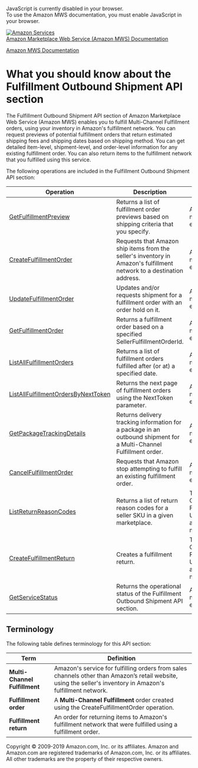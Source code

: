 <div id="MWSDX_noscript">

JavaScript is currently disabled in your browser.  
To use the Amazon MWS documentation, you must enable JavaScript in your
browser.

</div>

<div id="MWSDX_divtop">

[![Amazon
Services](https://images-na.ssl-images-amazon.com/images/G/08/mwsportal/fr_FR/amazonservices.gif
"Amazon Services")](http://services.amazon.fr)  
<span id="MWSDX_titlebar">[Amazon Marketplace Web Service (Amazon MWS)
Documentation](https://developer.amazonservices.fr/gp/mws/docs.html)</span>

</div>

<div id="MWSDX_divbottom">

<div id="MWSDX_divleft">

<div id="MWSDX_toc">

</div>

</div>

<div id="MWSDX_divright">

<div id="MWSDX_content">

<span id="MWSDX_breadcrumbs">[Amazon MWS
Documentation](https://developer.amazonservices.fr/gp/mws/docs.html)</span>

# What you should know about the Fulfillment Outbound Shipment API section

<div class="body conbody">

The <span class="ph">Fulfillment Outbound Shipment API section</span> of
<span class="ph">Amazon Marketplace Web Service (Amazon MWS)</span>
enables you to fulfill Multi-Channel Fulfillment orders, using your
inventory in <span class="ph">Amazon's fulfillment network</span>. You
can request previews of potential fulfillment orders that return
estimated shipping fees and shipping dates based on shipping method. You
can get detailed item-level, shipment-level, and order-level information
for any existing fulfillment order. You can also return items to the
fulfillment network that you fulfilled using this service.

The following operations are included in the
<span class="ph">Fulfillment Outbound Shipment API
section</span>:

<div class="tablenoborder">

| Operation                                                                                                                                                                                    | Description                                                                                                                                                           | Availability                                                                                   |
| -------------------------------------------------------------------------------------------------------------------------------------------------------------------------------------------- | --------------------------------------------------------------------------------------------------------------------------------------------------------------------- | ---------------------------------------------------------------------------------------------- |
| [GetFulfillmentPreview](FBAOutbound_GetFulfillmentPreview.md "Returns a list of fulfillment order previews based on shipping criteria that you specify.")                                  | <span class="ph">Returns a list of fulfillment order previews based on shipping criteria that you specify.</span>                                                     | <span class="ph">All marketplaces except Brazil.</span>                                        |
| [CreateFulfillmentOrder](FBAOutbound_CreateFulfillmentOrder.md "Requests that Amazon ship items from the seller's inventory in Amazon's fulfillment network to a destination address.")    | <span class="ph">Requests that Amazon ship items from the seller's inventory in <span class="ph">Amazon's fulfillment network</span> to a destination address.</span> | <span class="ph">All marketplaces except Brazil.</span>                                        |
| [UpdateFulfillmentOrder](FBAOutbound_UpdateFulfillmentOrder.md "Updates and/or requests shipment for a fulfillment order with an order hold on it.")                                       | <span class="ph">Updates and/or requests shipment for a fulfillment order with an order hold on it.</span>                                                            | <span class="ph">All marketplaces except Brazil.</span>                                        |
| [GetFulfillmentOrder](FBAOutbound_GetFulfillmentOrder.md "Returns a fulfillment order based on a specified SellerFulfillmentOrderId.")                                                     | <span class="ph">Returns a fulfillment order based on a specified <span class="keyword parmname">SellerFulfillmentOrderId</span>.</span>                              | <span class="ph">All marketplaces except Brazil.</span>                                        |
| [ListAllFulfillmentOrders](FBAOutbound_ListAllFulfillmentOrders.md "Returns a list of fulfillment orders fulfilled after (or at) a specified date.")                                       | <span class="ph">Returns a list of fulfillment orders fulfilled after (or at) a specified date.</span>                                                                | <span class="ph">All marketplaces except Brazil.</span>                                        |
| [ListAllFulfillmentOrdersByNextToken](FBAOutbound_ListAllFulfillmentOrdersByNextToken.md "Returns the next page of fulfillment orders using the NextToken parameter.")                     | <span class="ph">Returns the next page of fulfillment orders using the <span class="keyword parmname">NextToken</span> parameter.</span>                              | <span class="ph">All marketplaces except Brazil.</span>                                        |
| [GetPackageTrackingDetails](FBAOutbound_GetPackageTrackingDetails.md "Returns delivery tracking information for a package in an outbound shipment for a Multi-Channel Fulfillment order.") | <span class="ph">Returns delivery tracking information for a package in an outbound shipment for a Multi-Channel Fulfillment order.</span>                            | <span class="ph">All marketplaces except Brazil.</span>                                        |
| [CancelFulfillmentOrder](FBAOutbound_CancelFulfillmentOrder.md "Requests that Amazon stop attempting to fulfill an existing fulfillment order.")                                           | <span class="ph">Requests that Amazon stop attempting to fulfill an existing fulfillment order.</span>                                                                | <span class="ph">All marketplaces except Brazil.</span>                                        |
| [ListReturnReasonCodes](FBAOutbound_ListReturnReasonCodes.md "Returns a list of return reason codes for a seller SKU in a given marketplace.")                                             | <span class="ph">Returns a list of return reason codes for a seller SKU in a given marketplace.</span>                                                                | <span class="ph">The US, Germany, France, Italy, UK, Japan, and Australia marketplaces.</span> |
| [CreateFulfillmentReturn](FBAOutbound_CreateFulfillmentReturn.md "Creates a fulfillment return.")                                                                                          | <span class="ph">Creates a fulfillment return.</span>                                                                                                                 | <span class="ph">The US, Germany, France, Italy, UK, Japan, and Australia marketplaces.</span> |
| [GetServiceStatus](MWS_GetServiceStatus.md "Returns the operational status of the Fulfillment Outbound Shipment API section.")                                                             | <span class="ph">Returns the operational status of the <span class="ph">Fulfillment Outbound Shipment API section</span>.</span>                                      | <span class="ph">All marketplaces except Brazil.</span>                                        |

</div>

<div class="section">

## Terminology

The following table defines terminology for this API
section:

<div class="tablenoborder">

| Term                          | Definition                                                                                                                                                                           |
| ----------------------------- | ------------------------------------------------------------------------------------------------------------------------------------------------------------------------------------ |
| **Multi-Channel Fulfillment** | Amazon's service for fulfilling orders from sales channels other than Amazon’s retail website, using the seller's inventory in <span class="ph">Amazon's fulfillment network</span>. |
| **Fulfillment order**         | A **Multi-Channel Fulfillment** order created using the <span class="keyword apiname">CreateFulfillmentOrder</span> operation.                                                       |
| **Fulfillment return**        | An order for returning items to <span class="ph">Amazon's fulfillment network</span> that were fulfilled using a fulfillment order.                                                  |

</div>

</div>

</div>

<div id="MWSDX_footer">

Copyright © 2009-2019 Amazon.com, Inc. or its affiliates. Amazon and
Amazon.com are registered trademarks of Amazon.com, Inc. or its
affiliates. All other trademarks are the property of their respective
owners.

</div>

</div>

</div>

<div style="clear: both;">

</div>

</div>
